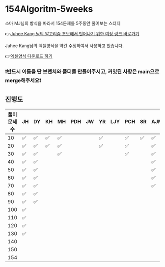 # 154Algoritm-5weeks

소마 MJ님의 방식을 따라서 154문제를 5주동안 풀어보는 스터디

👉[Juhee Kang 님의 알고리즘 초보에서 벗어나기 위한 여정 링크 바로가기](https://claudiajkang.medium.com/%EC%95%8C%EA%B3%A0%EB%A6%AC%EC%A6%98-%EC%B4%88%EB%B3%B4%EC%97%90%EC%84%9C-%EB%B2%97%EC%96%B4%EB%82%98%EA%B8%B0-%EC%9C%84%ED%95%9C-%EC%97%AC%EC%A0%95-1ffb6bdfec6b)

Juhee Kang님의 엑셀양식을 약간 수정하여서 사용하고 있습니다.

👉[엑셀양식 다운로드 하기](https://docs.google.com/spreadsheets/d/1QXTwCkL-f9BbYO15qe2NCnqzQ03vuOh2ZA_nmWpZCCo/edit?usp=sharing)

### ❗️반드시 이름을 딴 브랜치와 폴더를 만들어주시고, 커밋된 사항은 main으로 merge해주세요❗️

## 진행도

| 풀이문제 수 | JH  | DY  | KH  | MH  | PDH | JW  | YR  | LJY | PCH | SR  | AJM | MS  | SY  | HY  | YB  | KSY | SK  | JS  | ys  | LYB | MY |
| ----------- | --- | --- | --- | --- | --- | --- | --- | --- | --- | --- | --- | --- | --- | --- | --- | --- | --- | --- | --- | --- | --- |
| 10          | ✅  | ✅  | ✅  | ✅  |     |     | ✅  |     | ✅  | ✅  | ✅  |     | ✅  | ✅  |     | ✅  |     |     | ✅  |     | ✅ |
| 20          | ✅  | ✅  | ✅  | ✅  |     |     | ✅  |     | ✅  |     | ✅  |     | ✅  | ✅  |     | ✅  |     |     | ✅  |     |     |
| 30          | ✅  | ✅  |     | ✅  |     |     |     |     | ✅  |     | ✅  |     | ✅  | ✅  |     | ✅  |     |     |     |     |     |
| 40          | ✅  | ✅  |     |     |     |     |     |     |     |     | ✅  |     | ✅  | ✅  |     | ✅  |     |     |     |     |     |
| 50          | ✅  | ✅  |     |     |     |     |     |     |     |     | ✅  |     | ✅  | ✅  |     | ✅  |     |     |     |     |     |
| 60          | ✅  | ✅  |     |     |     |     |     |     |     |     | ✅  |     | ✅  | ✅  |     | ✅  |     |     |     |     |     |
| 70          | ✅  | ✅  |     |     |     |     |     |     |     |     | ✅  |     | ✅  | ✅ |     | ✅  |     |     |     |     |     |
| 80          | ✅  | ✅  |     |     |     |     |     |     |     |     |     |     | ✅  |     |     | ✅  |     |     |     |     |     |
| 90          | ✅  | ✅  |     |     |     |     |     |     |     |     |     |     | ✅  |     |     |     |     |     |     |     |     |
| 100         | ✅  |     |     |     |     |     |     |     |     |     |     |     | ✅  |     |     |     |     |     |     |     |     |
| 110         | ✅  |     |     |     |     |     |     |     |     |     |     |     | ✅  |     |     |     |     |     |     |     |     |
| 120         | ✅  |     |     |     |     |     |     |     |     |     |     |     |     |     |     |     |     |     |     |     |     |
| 130         | ✅  |     |     |     |     |     |     |     |     |     |     |     |     |     |     |     |     |     |     |     |     |
| 140         |     |     |     |     |     |     |     |     |     |     |     |     |     |     |     |     |     |     |     |     |     |
| 150         |     |     |     |     |     |     |     |     |     |     |     |     |     |     |     |     |     |     |     |     |     |
| 154         |     |     |     |     |     |     |     |     |     |     |     |     |     |     |     |     |     |     |     |     |     |
